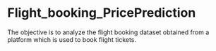# Flight_booking_PricePrediction
The objective is to analyze the flight booking dataset obtained from a platform which is used to book flight tickets.
